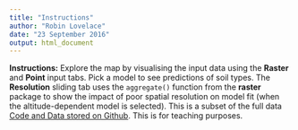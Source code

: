 ```yaml
---
title: "Instructions"
author: "Robin Lovelace"
date: "23 September 2016"
output: html_document
---
```


**Instructions:** Explore the map by visualising the input data using the **Raster** and **Point** input tabs. Pick a model to see predictions of soil types. The **Resolution** sliding tab uses the `aggregate()` function from the **raster** package to show the impact of poor spatial resolution on model fit (when the altitude-dependent model is selected). This is a subset of the full data [Code and Data stored on Github](https://github.com/jarvisc1/Geostat2016). This is for teaching purposes.
